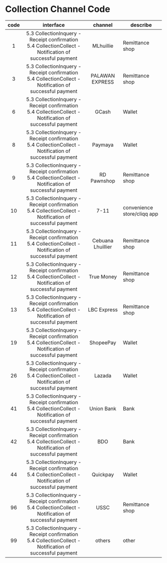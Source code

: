 # Collection Channel Code



| code      | interface    |channel| describe|
| :-------------------------: | :----------------------------------------: |:-----:| --------------------------------| 
|1|5.3 CollectionInquery - Receipt confirmation <br> 5.4 CollectionCollect - Notification of successful payment|MLhuillie|Remittance shop|
|3|5.3 CollectionInquery - Receipt confirmation <br> 5.4 CollectionCollect - Notification of successful payment|PALAWAN EXPRESS|Remittance shop|  
|6|5.3 CollectionInquery - Receipt confirmation <br> 5.4 CollectionCollect - Notification of successful payment|GCash|Wallet|  
|8|5.3 CollectionInquery - Receipt confirmation <br> 5.4 CollectionCollect - Notification of successful payment|Paymaya|Wallet|
|9|5.3 CollectionInquery - Receipt confirmation <br> 5.4 CollectionCollect - Notification of successful payment|RD Pawnshop|Remittance shop|
|10|5.3 CollectionInquery - Receipt confirmation <br> 5.4 CollectionCollect - Notification of successful payment|7-11|convenience store/cliqq app|
|11|5.3 CollectionInquery - Receipt confirmation <br> 5.4 CollectionCollect - Notification of successful payment|Cebuana  Lhuillier|Remittance shop|
|12|5.3 CollectionInquery - Receipt confirmation <br> 5.4 CollectionCollect - Notification of successful payment|True Money|Remittance shop|
|13|5.3 CollectionInquery - Receipt confirmation <br> 5.4 CollectionCollect - Notification of successful payment|LBC Express|Remittance shop|
|19|5.3 CollectionInquery - Receipt confirmation <br> 5.4 CollectionCollect - Notification of successful payment|ShopeePay|Wallet|
|26|5.3 CollectionInquery - Receipt confirmation <br> 5.4 CollectionCollect - Notification of successful payment|Lazada|Wallet|
|41|5.3 CollectionInquery - Receipt confirmation <br> 5.4 CollectionCollect - Notification of successful payment|Union Bank|Bank|
|42|5.3 CollectionInquery - Receipt confirmation <br> 5.4 CollectionCollect - Notification of successful payment|BDO|Bank|
|44|5.3 CollectionInquery - Receipt confirmation <br> 5.4 CollectionCollect - Notification of successful payment|Quickpay|Wallet|
|96|5.3 CollectionInquery - Receipt confirmation <br> 5.4 CollectionCollect - Notification of successful payment|USSC|Remittance shop|
|99|5.3 CollectionInquery - Receipt confirmation <br> 5.4 CollectionCollect - Notification of successful payment|others|other|



<!-- 分隔线  -->

